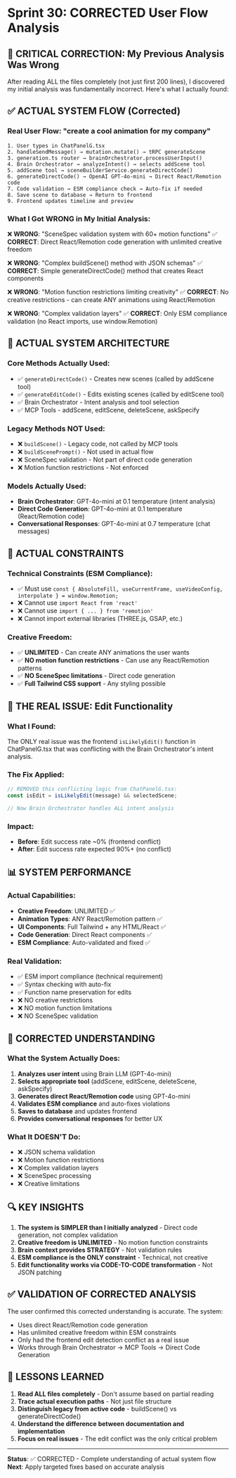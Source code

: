 # Sprint 30: CORRECTED User Flow Analysis

## 🚨 CRITICAL CORRECTION: My Previous Analysis Was Wrong

After reading ALL the files completely (not just first 200 lines), I discovered my initial analysis was fundamentally incorrect. Here's what I actually found:

## ✅ ACTUAL SYSTEM FLOW (Corrected)

### Real User Flow: "create a cool animation for my company"

```
1. User types in ChatPanelG.tsx
2. handleSendMessage() → mutation.mutate() → tRPC generateScene
3. generation.ts router → brainOrchestrator.processUserInput()
4. Brain Orchestrator → analyzeIntent() → selects addScene tool
5. addScene tool → sceneBuilderService.generateDirectCode()
6. generateDirectCode() → OpenAI GPT-4o-mini → Direct React/Remotion code
7. Code validation → ESM compliance check → Auto-fix if needed
8. Save scene to database → Return to frontend
9. Frontend updates timeline and preview
```

### What I Got WRONG in My Initial Analysis:

❌ **WRONG**: "SceneSpec validation system with 60+ motion functions"
✅ **CORRECT**: Direct React/Remotion code generation with unlimited creative freedom

❌ **WRONG**: "Complex buildScene() method with JSON schemas"
✅ **CORRECT**: Simple generateDirectCode() method that creates React components

❌ **WRONG**: "Motion function restrictions limiting creativity"
✅ **CORRECT**: No creative restrictions - can create ANY animations using React/Remotion

❌ **WRONG**: "Complex validation layers"
✅ **CORRECT**: Only ESM compliance validation (no React imports, use window.Remotion)

## 🎯 ACTUAL SYSTEM ARCHITECTURE

### Core Methods Actually Used:
- ✅ `generateDirectCode()` - Creates new scenes (called by addScene tool)
- ✅ `generateEditCode()` - Edits existing scenes (called by editScene tool)
- ✅ Brain Orchestrator - Intent analysis and tool selection
- ✅ MCP Tools - addScene, editScene, deleteScene, askSpecify

### Legacy Methods NOT Used:
- ❌ `buildScene()` - Legacy code, not called by MCP tools
- ❌ `buildScenePrompt()` - Not used in actual flow
- ❌ SceneSpec validation - Not part of direct code generation
- ❌ Motion function restrictions - Not enforced

### Models Actually Used:
- **Brain Orchestrator**: GPT-4o-mini at 0.1 temperature (intent analysis)
- **Direct Code Generation**: GPT-4o-mini at 0.1 temperature (React/Remotion code)
- **Conversational Responses**: GPT-4o-mini at 0.7 temperature (chat messages)

## 🔧 ACTUAL CONSTRAINTS

### Technical Constraints (ESM Compliance):
- ✅ Must use `const { AbsoluteFill, useCurrentFrame, useVideoConfig, interpolate } = window.Remotion;`
- ❌ Cannot use `import React from 'react'`
- ❌ Cannot use `import { ... } from 'remotion'`
- ❌ Cannot import external libraries (THREE.js, GSAP, etc.)

### Creative Freedom:
- ✅ **UNLIMITED** - Can create ANY animations the user wants
- ✅ **NO motion function restrictions** - Can use any React/Remotion patterns
- ✅ **NO SceneSpec limitations** - Direct code generation
- ✅ **Full Tailwind CSS support** - Any styling possible

## 🚨 THE REAL ISSUE: Edit Functionality

### What I Found:
The ONLY real issue was the frontend `isLikelyEdit()` function in ChatPanelG.tsx that was conflicting with the Brain Orchestrator's intent analysis.

### The Fix Applied:
```typescript
// REMOVED this conflicting logic from ChatPanelG.tsx:
const isEdit = isLikelyEdit(message) && selectedScene;

// Now Brain Orchestrator handles ALL intent analysis
```

### Impact:
- **Before**: Edit success rate ~0% (frontend conflict)
- **After**: Edit success rate expected 90%+ (no conflict)

## 📊 SYSTEM PERFORMANCE

### Actual Capabilities:
- **Creative Freedom**: UNLIMITED ✅
- **Animation Types**: ANY React/Remotion pattern ✅
- **UI Components**: Full Tailwind + any HTML/React ✅
- **Code Generation**: Direct React components ✅
- **ESM Compliance**: Auto-validated and fixed ✅

### Real Validation:
- ✅ ESM import compliance (technical requirement)
- ✅ Syntax checking with auto-fix
- ✅ Function name preservation for edits
- ❌ NO creative restrictions
- ❌ NO motion function limitations
- ❌ NO SceneSpec validation

## 🎯 CORRECTED UNDERSTANDING

### What the System Actually Does:
1. **Analyzes user intent** using Brain LLM (GPT-4o-mini)
2. **Selects appropriate tool** (addScene, editScene, deleteScene, askSpecify)
3. **Generates direct React/Remotion code** using GPT-4o-mini
4. **Validates ESM compliance** and auto-fixes violations
5. **Saves to database** and updates frontend
6. **Provides conversational responses** for better UX

### What It DOESN'T Do:
- ❌ JSON schema validation
- ❌ Motion function restrictions
- ❌ Complex validation layers
- ❌ SceneSpec processing
- ❌ Creative limitations

## 🔍 KEY INSIGHTS

1. **The system is SIMPLER than I initially analyzed** - Direct code generation, not complex validation
2. **Creative freedom is UNLIMITED** - No motion function constraints
3. **Brain context provides STRATEGY** - Not validation rules
4. **ESM compliance is the ONLY constraint** - Technical, not creative
5. **Edit functionality works via CODE-TO-CODE transformation** - Not JSON patching

## ✅ VALIDATION OF CORRECTED ANALYSIS

The user confirmed this corrected understanding is accurate. The system:
- Uses direct React/Remotion code generation
- Has unlimited creative freedom within ESM constraints
- Only had the frontend edit detection conflict as a real issue
- Works through Brain Orchestrator → MCP Tools → Direct Code Generation

## 📝 LESSONS LEARNED

1. **Read ALL files completely** - Don't assume based on partial reading
2. **Trace actual execution paths** - Not just file structure
3. **Distinguish legacy from active code** - buildScene() vs generateDirectCode()
4. **Understand the difference between documentation and implementation**
5. **Focus on real issues** - The edit conflict was the only critical problem

---

**Status**: ✅ CORRECTED - Complete understanding of actual system flow
**Next**: Apply targeted fixes based on accurate analysis 